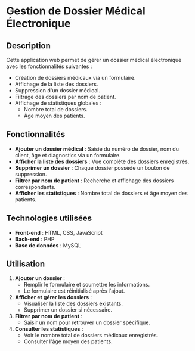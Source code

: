 # Gestion de Dossier Médical Électronique

## Description
Cette application web permet de gérer un dossier médical électronique avec les fonctionnalités suivantes :
- Création de dossiers médicaux via un formulaire.
- Affichage de la liste des dossiers.
- Suppression d'un dossier médical.
- Filtrage des dossiers par nom de patient.
- Affichage de statistiques globales :
  - Nombre total de dossiers.
  - Âge moyen des patients.

## Fonctionnalités
- **Ajouter un dossier médical** : Saisie du numéro de dossier, nom du client, âge et diagnostics via un formulaire.
- **Afficher la liste des dossiers** : Vue complète des dossiers enregistrés.
- **Supprimer un dossier** : Chaque dossier possède un bouton de suppression.
- **Filtrer par nom de patient** : Recherche et affichage des dossiers correspondants.
- **Afficher les statistiques** : Nombre total de dossiers et âge moyen des patients.

## Technologies utilisées
- **Front-end** : HTML, CSS, JavaScript
- **Back-end** : PHP
- **Base de données** : MySQL

## Utilisation
1. **Ajouter un dossier** :
   - Remplir le formulaire et soumettre les informations.
   - Le formulaire est réinitialisé après l'ajout.
2. **Afficher et gérer les dossiers** :
   - Visualiser la liste des dossiers existants.
   - Supprimer un dossier si nécessaire.
3. **Filtrer par nom de patient** :
   - Saisir un nom pour retrouver un dossier spécifique.
4. **Consulter les statistiques** :
   - Voir le nombre total de dossiers médicaux enregistrés.
   - Consulter l'âge moyen des patients.
